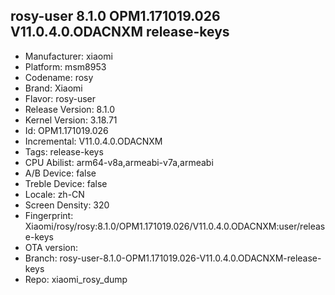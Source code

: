 ## rosy-user 8.1.0 OPM1.171019.026 V11.0.4.0.ODACNXM release-keys
- Manufacturer: xiaomi
- Platform: msm8953
- Codename: rosy
- Brand: Xiaomi
- Flavor: rosy-user
- Release Version: 8.1.0
- Kernel Version: 3.18.71
- Id: OPM1.171019.026
- Incremental: V11.0.4.0.ODACNXM
- Tags: release-keys
- CPU Abilist: arm64-v8a,armeabi-v7a,armeabi
- A/B Device: false
- Treble Device: false
- Locale: zh-CN
- Screen Density: 320
- Fingerprint: Xiaomi/rosy/rosy:8.1.0/OPM1.171019.026/V11.0.4.0.ODACNXM:user/release-keys
- OTA version: 
- Branch: rosy-user-8.1.0-OPM1.171019.026-V11.0.4.0.ODACNXM-release-keys
- Repo: xiaomi_rosy_dump
